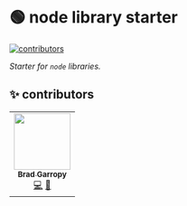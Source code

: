 # 🟢 node library starter

[![contributors][contributors-badge]][contributors]

_Starter for `node` libraries._

## ✨ contributors

<!-- ALL-CONTRIBUTORS-LIST:START - Do not remove or modify this section -->
<!-- prettier-ignore-start -->
<!-- markdownlint-disable -->
<table>
  <tr>
    <td align="center"><a href="https://bradgarropy.com"><img src="https://avatars.githubusercontent.com/u/11336745?v=4?s=100" width="100px;" alt=""/><br /><sub><b>Brad Garropy</b></sub></a><br /><a href="https://github.com/bradgarropy/node-library-starter/commits?author=bradgarropy" title="Code">💻</a> <a href="https://github.com/bradgarropy/node-library-starter/commits?author=bradgarropy" title="Documentation">📖</a></td>
  </tr>
</table>

<!-- markdownlint-restore -->
<!-- prettier-ignore-end -->

<!-- ALL-CONTRIBUTORS-LIST:END -->

[contributors]: #-contributors
[contributors-badge]: https://img.shields.io/github/all-contributors/bradgarropy/node-library-starter?style=flat-square
